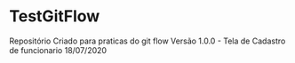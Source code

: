 # TestGitFlow
Repositório Criado para praticas do git flow
Versão 1.0.0 - Tela de Cadastro de funcionario 18/07/2020
